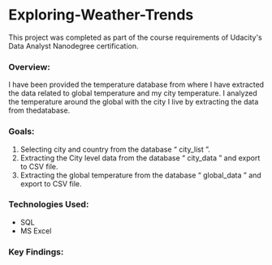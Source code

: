 # Exploring-Weather-Trends
This project was completed as part of the course requirements of Udacity's Data Analyst Nanodegree certification.

### Overview: ###
I have been provided the temperature database from where I have extracted the data related to global temperature and my city temperature. I analyzed the temperature around the global with the city I live by extracting the data from thedatabase.

### Goals: ###
1. Selecting city and country from the database “ city_list ”.
2. Extracting the City level data from the database “ city_data ” and export to CSV file.
3. Extracting the global temperature from the database “ global_data ” and export to CSV file.

### Technologies Used: ###
* SQL
* MS Excel

### Key Findings: ###
